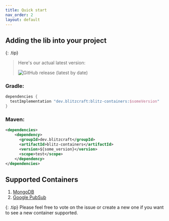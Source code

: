 ```yaml
---
title: Quick start
nav_order: 2
layout: default
---
```


## Adding the lib into your project

{: .tip}
>Here's our actual latest version:
> 
>![GitHub release (latest by date)](https://img.shields.io/github/v/release/Blitz-Craft/blitz-containers?label=Latest%20version&style=flat&color=gr)

### Gradle:
```groovy
dependencies {
  testImplementation "dev.blitzcraft:blitz-containers:$someVersion"
}
```
### Maven:

```xml
<dependencies>
    <dependency>
      <groupId>dev.blitzcraft</groupId>
      <artifactId>blitz-containers</artifactId>
      <version>${some_version}</version>
      <scope>test</scope>
    </dependency>
</dependencies>
``` 

## Supported Containers

1. [MongoDB](../features/mongodb)
2. [Google PubSub](../features/pubsub)

{: .tip}
Please feel free to vote on the issue or create a new one if you want to see a new container supported.
